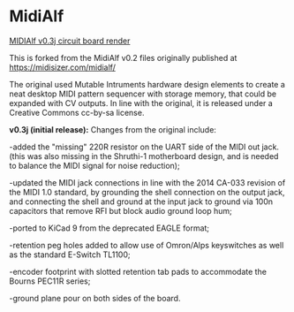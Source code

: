# MidiAlf

[MIDIAlf v0.3j circuit board render](alf_v03.png)

This is forked from the MidiAlf v0.2 files originally published at https://midisizer.com/midialf/

The original used Mutable Intruments hardware design elements to create a neat desktop MIDI pattern sequencer with storage memory, that could be expanded with CV outputs. In line with the original, it is released under a Creative Commons cc-by-sa license.


<b>v0.3j (initial release):</b> Changes from the original include:

-added the "missing" 220R resistor on the UART side of the MIDI out jack. (this was also missing in the Shruthi-1 motherboard design, and is needed to balance the MIDI signal for noise reduction);

-updated the MIDI jack connections in line with the 2014 CA-033 revision of the MIDI 1.0 standard, by grounding the shell connection on the output jack, and connecting the shell and ground at the input jack to ground via 100n capacitors that remove RFI but block audio ground loop hum;

-ported to KiCad 9 from the deprecated EAGLE format;

-retention peg holes added to allow use of Omron/Alps keyswitches as well as the standard E-Switch TL1100;

-encoder footprint with slotted retention tab pads to accommodate the Bourns PEC11R series;

-ground plane pour on both sides of the board.
